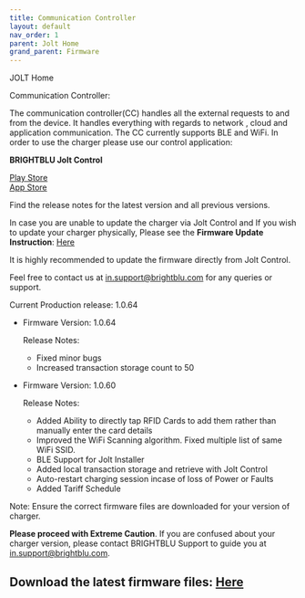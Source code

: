 ```yaml
---
title: Communication Controller
layout: default
nav_order: 1
parent: Jolt Home
grand_parent: Firmware
---
```


JOLT Home

Communication Controller:

The communication controller(CC) handles all the external requests to and from the device. It handles everything with regards to network , cloud and application communication. The CC currently supports BLE and WiFi. In order to use the charger please use our control application:

<b>BRIGHTBLU Jolt Control</b>

<a href="https://play.google.com/store/apps/details?id=com.brightblu.bbjoltlite&hl=en">Play Store </a>
<br>
<a href="https://apps.apple.com/in/app/brightblu-jolt-control/id6451412255">App Store  </a>




Find the release notes for the latest version and all previous versions.

In case you are unable to update the charger via Jolt Control and If you wish to update your charger physically, Please see the <b>Firmware Update Instruction</b>: <a href="FirmwareFlashHomeCommunicationController.html"> Here </a>

It is highly recommended to update the firmware directly from Jolt Control.


Feel free to contact us at in.support@brightblu.com for any queries or support.

Current Production release: 1.0.64

* Firmware Version: 1.0.64

    Release Notes:
    - Fixed minor bugs
    - Increased transaction storage count to 50

* Firmware Version: 1.0.60

    Release Notes:
    - Added Ability to directly tap RFID Cards to add them rather than manually enter the card details
    - Improved the WiFi Scanning algorithm. Fixed multiple list of same WiFi SSID.
    - BLE Support for Jolt Installer
    - Added local transaction storage and retrieve with Jolt Control
    - Auto-restart charging session incase of loss of Power or Faults
    - Added Tariff Schedule



Note: Ensure the correct firmware files are downloaded for your version of charger.

<b> Please proceed with Extreme Caution</b>.
If you are confused about your charger version, please contact BRIGHTBLU Support to guide you at in.support@brightblu.com.

## Download the latest firmware files:  <a href="assets/firmware/BBCCHomefirmwarefiles.zip" class="download-link" download> Here </a>

